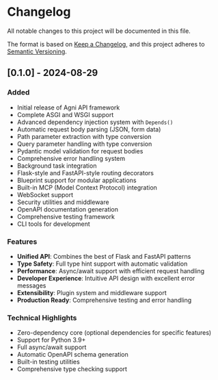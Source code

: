 # Changelog

All notable changes to this project will be documented in this file.

The format is based on [Keep a Changelog](https://keepachangelog.com/en/1.0.0/),
and this project adheres to [Semantic Versioning](https://semver.org/spec/v2.0.0.html).

## [0.1.0] - 2024-08-29

### Added
- Initial release of Agni API framework
- Complete ASGI and WSGI support
- Advanced dependency injection system with `Depends()`
- Automatic request body parsing (JSON, form data)
- Path parameter extraction with type conversion
- Query parameter handling with type conversion
- Pydantic model validation for request bodies
- Comprehensive error handling system
- Background task integration
- Flask-style and FastAPI-style routing decorators
- Blueprint support for modular applications
- Built-in MCP (Model Context Protocol) integration
- WebSocket support
- Security utilities and middleware
- OpenAPI documentation generation
- Comprehensive testing framework
- CLI tools for development

### Features
- **Unified API**: Combines the best of Flask and FastAPI patterns
- **Type Safety**: Full type hint support with automatic validation
- **Performance**: Async/await support with efficient request handling
- **Developer Experience**: Intuitive API design with excellent error messages
- **Extensibility**: Plugin system and middleware support
- **Production Ready**: Comprehensive testing and error handling

### Technical Highlights
- Zero-dependency core (optional dependencies for specific features)
- Support for Python 3.9+
- Full async/await support
- Automatic OpenAPI schema generation
- Built-in testing utilities
- Comprehensive type checking support
